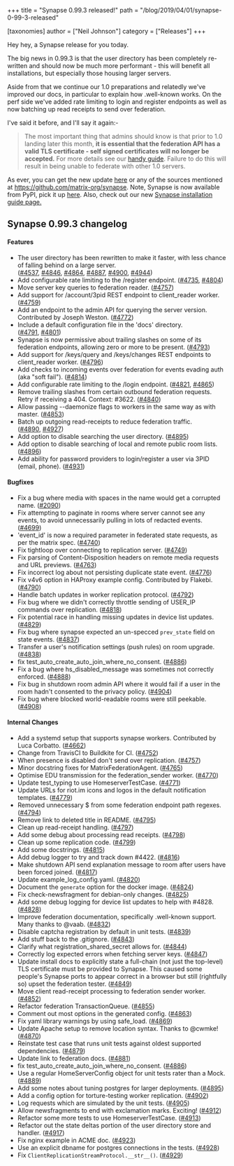 +++
title = "Synapse 0.99.3 released!"
path = "/blog/2019/04/01/synapse-0-99-3-released"

[taxonomies]
author = ["Neil Johnson"]
category = ["Releases"]
+++

Hey hey, a Synapse release for you today.

The big news in 0.99.3 is that the user directory has been completely re-written and should now be much more performant - this will benefit all installations, but especially those housing larger servers.

Aside from that we continue our 1.0 preparations and relatedly we've improved our docs, in particular to explain how .well-known works. On the perf side we've added rate limiting to login and register endpoints as well as now batching up read receipts to send over federation.

I've said it before, and I'll say it again:-

> The most important thing that admins should know is that prior to 1.0 landing later this month, <strong>it is essential that the federation API has a valid TLS certificate - self signed certificates will no longer be accepted.</strong> For more details see our <a href="https://github.com/matrix-org/synapse/blob/master/docs/MSC1711_certificates_FAQ.md">handy guide</a>. Failure to do this will result in being unable to federate with other 1.0 servers.

As ever, you can get the new update <a href="https://github.com/matrix-org/synapse/releases/tag/v0.99.3">here</a> or any of the sources mentioned at <a href="https://github.com/matrix-org/synapse">https://github.com/matrix-org/synapse</a>. Note, Synapse is now available from PyPI, pick it up <a href="https://pypi.org/project/matrix-synapse/">here</a>. Also, check out our new <a href="/docs/guides/installing-synapse">Synapse installation guide page.</a>

## Synapse 0.99.3 changelog

#### Features

<ul>
 	<li>The user directory has been rewritten to make it faster, with less chance of falling behind on a large server. (<a href="https://github.com/matrix-org/synapse/issues/4537">#4537</a>, <a href="https://github.com/matrix-org/synapse/issues/4846">#4846</a>, <a href="https://github.com/matrix-org/synapse/issues/4864">#4864</a>, <a href="https://github.com/matrix-org/synapse/issues/4887">#4887</a>, <a href="https://github.com/matrix-org/synapse/issues/4900">#4900</a>, <a href="https://github.com/matrix-org/synapse/issues/4944">#4944</a>)</li>
 	<li>Add configurable rate limiting to the /register endpoint. (<a href="https://github.com/matrix-org/synapse/issues/4735">#4735</a>, <a href="https://github.com/matrix-org/synapse/issues/4804">#4804</a>)</li>
 	<li>Move server key queries to federation reader. (<a href="https://github.com/matrix-org/synapse/issues/4757">#4757</a>)</li>
 	<li>Add support for /account/3pid REST endpoint to client_reader worker. (<a href="https://github.com/matrix-org/synapse/issues/4759">#4759</a>)</li>
 	<li>Add an endpoint to the admin API for querying the server version. Contributed by Joseph Weston. (<a href="https://github.com/matrix-org/synapse/issues/4772">#4772</a>)</li>
 	<li>Include a default configuration file in the 'docs' directory. (<a href="https://github.com/matrix-org/synapse/issues/4791">#4791</a>, <a href="https://github.com/matrix-org/synapse/issues/4801">#4801</a>)</li>
 	<li>Synapse is now permissive about trailing slashes on some of its federation endpoints, allowing zero or more to be present. (<a href="https://github.com/matrix-org/synapse/issues/4793">#4793</a>)</li>
 	<li>Add support for /keys/query and /keys/changes REST endpoints to client_reader worker. (<a href="https://github.com/matrix-org/synapse/issues/4796">#4796</a>)</li>
 	<li>Add checks to incoming events over federation for events evading auth (aka "soft fail"). (<a href="https://github.com/matrix-org/synapse/issues/4814">#4814</a>)</li>
 	<li>Add configurable rate limiting to the /login endpoint. (<a href="https://github.com/matrix-org/synapse/issues/4821">#4821</a>, <a href="https://github.com/matrix-org/synapse/issues/4865">#4865</a>)</li>
 	<li>Remove trailing slashes from certain outbound federation requests. Retry if receiving a 404. Context: #3622. (<a href="https://github.com/matrix-org/synapse/issues/4840">#4840</a>)</li>
 	<li>Allow passing --daemonize flags to workers in the same way as with master. (<a href="https://github.com/matrix-org/synapse/issues/4853">#4853</a>)</li>
 	<li>Batch up outgoing read-receipts to reduce federation traffic. (<a href="https://github.com/matrix-org/synapse/issues/4890">#4890</a>, <a href="https://github.com/matrix-org/synapse/issues/4927">#4927</a>)</li>
 	<li>Add option to disable searching the user directory. (<a href="https://github.com/matrix-org/synapse/issues/4895">#4895</a>)</li>
 	<li>Add option to disable searching of local and remote public room lists. (<a href="https://github.com/matrix-org/synapse/issues/4896">#4896</a>)</li>
 	<li>Add ability for password providers to login/register a user via 3PID (email, phone). (<a href="https://github.com/matrix-org/synapse/issues/4931">#4931</a>)</li>
</ul>

#### Bugfixes

<ul>
 	<li>Fix a bug where media with spaces in the name would get a corrupted name. (<a href="https://github.com/matrix-org/synapse/issues/2090">#2090</a>)</li>
 	<li>Fix attempting to paginate in rooms where server cannot see any events, to avoid unnecessarily pulling in lots of redacted events. (<a href="https://github.com/matrix-org/synapse/issues/4699">#4699</a>)</li>
 	<li>'event_id' is now a required parameter in federated state requests, as per the matrix spec. (<a href="https://github.com/matrix-org/synapse/issues/4740">#4740</a>)</li>
 	<li>Fix tightloop over connecting to replication server. (<a href="https://github.com/matrix-org/synapse/issues/4749">#4749</a>)</li>
 	<li>Fix parsing of Content-Disposition headers on remote media requests and URL previews. (<a href="https://github.com/matrix-org/synapse/issues/4763">#4763</a>)</li>
 	<li>Fix incorrect log about not persisting duplicate state event. (<a href="https://github.com/matrix-org/synapse/issues/4776">#4776</a>)</li>
 	<li>Fix v4v6 option in HAProxy example config. Contributed by Flakebi. (<a href="https://github.com/matrix-org/synapse/issues/4790">#4790</a>)</li>
 	<li>Handle batch updates in worker replication protocol. (<a href="https://github.com/matrix-org/synapse/issues/4792">#4792</a>)</li>
 	<li>Fix bug where we didn't correctly throttle sending of USER_IP commands over replication. (<a href="https://github.com/matrix-org/synapse/issues/4818">#4818</a>)</li>
 	<li>Fix potential race in handling missing updates in device list updates. (<a href="https://github.com/matrix-org/synapse/issues/4829">#4829</a>)</li>
 	<li>Fix bug where synapse expected an un-specced <code>prev_state</code> field on state events. (<a href="https://github.com/matrix-org/synapse/issues/4837">#4837</a>)</li>
 	<li>Transfer a user's notification settings (push rules) on room upgrade. (<a href="https://github.com/matrix-org/synapse/issues/4838">#4838</a>)</li>
 	<li>fix test_auto_create_auto_join_where_no_consent. (<a href="https://github.com/matrix-org/synapse/issues/4886">#4886</a>)</li>
 	<li>Fix a bug where hs_disabled_message was sometimes not correctly enforced. (<a href="https://github.com/matrix-org/synapse/issues/4888">#4888</a>)</li>
 	<li>Fix bug in shutdown room admin API where it would fail if a user in the room hadn't consented to the privacy policy. (<a href="https://github.com/matrix-org/synapse/issues/4904">#4904</a>)</li>
 	<li>Fix bug where blocked world-readable rooms were still peekable. (<a href="https://github.com/matrix-org/synapse/issues/4908">#4908</a>)</li>
</ul>

#### Internal Changes

<ul>
 	<li>Add a systemd setup that supports synapse workers. Contributed by Luca Corbatto. (<a href="https://github.com/matrix-org/synapse/issues/4662">#4662</a>)</li>
 	<li>Change from TravisCI to Buildkite for CI. (<a href="https://github.com/matrix-org/synapse/issues/4752">#4752</a>)</li>
 	<li>When presence is disabled don't send over replication. (<a href="https://github.com/matrix-org/synapse/issues/4757">#4757</a>)</li>
 	<li>Minor docstring fixes for MatrixFederationAgent. (<a href="https://github.com/matrix-org/synapse/issues/4765">#4765</a>)</li>
 	<li>Optimise EDU transmission for the federation_sender worker. (<a href="https://github.com/matrix-org/synapse/issues/4770">#4770</a>)</li>
 	<li>Update test_typing to use HomeserverTestCase. (<a href="https://github.com/matrix-org/synapse/issues/4771">#4771</a>)</li>
 	<li>Update URLs for riot.im icons and logos in the default notification templates. (<a href="https://github.com/matrix-org/synapse/issues/4779">#4779</a>)</li>
 	<li>Removed unnecessary $ from some federation endpoint path regexes. (<a href="https://github.com/matrix-org/synapse/issues/4794">#4794</a>)</li>
 	<li>Remove link to deleted title in README. (<a href="https://github.com/matrix-org/synapse/issues/4795">#4795</a>)</li>
 	<li>Clean up read-receipt handling. (<a href="https://github.com/matrix-org/synapse/issues/4797">#4797</a>)</li>
 	<li>Add some debug about processing read receipts. (<a href="https://github.com/matrix-org/synapse/issues/4798">#4798</a>)</li>
 	<li>Clean up some replication code. (<a href="https://github.com/matrix-org/synapse/issues/4799">#4799</a>)</li>
 	<li>Add some docstrings. (<a href="https://github.com/matrix-org/synapse/issues/4815">#4815</a>)</li>
 	<li>Add debug logger to try and track down #4422. (<a href="https://github.com/matrix-org/synapse/issues/4816">#4816</a>)</li>
 	<li>Make shutdown API send explanation message to room after users have been forced joined. (<a href="https://github.com/matrix-org/synapse/issues/4817">#4817</a>)</li>
 	<li>Update example_log_config.yaml. (<a href="https://github.com/matrix-org/synapse/issues/4820">#4820</a>)</li>
 	<li>Document the <code>generate</code> option for the docker image. (<a href="https://github.com/matrix-org/synapse/issues/4824">#4824</a>)</li>
 	<li>Fix check-newsfragment for debian-only changes. (<a href="https://github.com/matrix-org/synapse/issues/4825">#4825</a>)</li>
 	<li>Add some debug logging for device list updates to help with #4828. (<a href="https://github.com/matrix-org/synapse/issues/4828">#4828</a>)</li>
 	<li>Improve federation documentation, specifically .well-known support. Many thanks to @vaab. (<a href="https://github.com/matrix-org/synapse/issues/4832">#4832</a>)</li>
 	<li>Disable captcha registration by default in unit tests. (<a href="https://github.com/matrix-org/synapse/issues/4839">#4839</a>)</li>
 	<li>Add stuff back to the .gitignore. (<a href="https://github.com/matrix-org/synapse/issues/4843">#4843</a>)</li>
 	<li>Clarify what registration_shared_secret allows for. (<a href="https://github.com/matrix-org/synapse/issues/4844">#4844</a>)</li>
 	<li>Correctly log expected errors when fetching server keys. (<a href="https://github.com/matrix-org/synapse/issues/4847">#4847</a>)</li>
 	<li>Update install docs to explicitly state a full-chain (not just the top-level) TLS certificate must be provided to Synapse. This caused some people's Synapse ports to appear correct in a browser but still (rightfully so) upset the federation tester. (<a href="https://github.com/matrix-org/synapse/issues/4849">#4849</a>)</li>
 	<li>Move client read-receipt processing to federation sender worker. (<a href="https://github.com/matrix-org/synapse/issues/4852">#4852</a>)</li>
 	<li>Refactor federation TransactionQueue. (<a href="https://github.com/matrix-org/synapse/issues/4855">#4855</a>)</li>
 	<li>Comment out most options in the generated config. (<a href="https://github.com/matrix-org/synapse/issues/4863">#4863</a>)</li>
 	<li>Fix yaml library warnings by using safe_load. (<a href="https://github.com/matrix-org/synapse/issues/4869">#4869</a>)</li>
 	<li>Update Apache setup to remove location syntax. Thanks to @cwmke! (<a href="https://github.com/matrix-org/synapse/issues/4870">#4870</a>)</li>
 	<li>Reinstate test case that runs unit tests against oldest supported dependencies. (<a href="https://github.com/matrix-org/synapse/issues/4879">#4879</a>)</li>
 	<li>Update link to federation docs. (<a href="https://github.com/matrix-org/synapse/issues/4881">#4881</a>)</li>
 	<li>fix test_auto_create_auto_join_where_no_consent. (<a href="https://github.com/matrix-org/synapse/issues/4886">#4886</a>)</li>
 	<li>Use a regular HomeServerConfig object for unit tests rater than a Mock. (<a href="https://github.com/matrix-org/synapse/issues/4889">#4889</a>)</li>
 	<li>Add some notes about tuning postgres for larger deployments. (<a href="https://github.com/matrix-org/synapse/issues/4895">#4895</a>)</li>
 	<li>Add a config option for torture-testing worker replication. (<a href="https://github.com/matrix-org/synapse/issues/4902">#4902</a>)</li>
 	<li>Log requests which are simulated by the unit tests. (<a href="https://github.com/matrix-org/synapse/issues/4905">#4905</a>)</li>
 	<li>Allow newsfragments to end with exclamation marks. Exciting! (<a href="https://github.com/matrix-org/synapse/issues/4912">#4912</a>)</li>
 	<li>Refactor some more tests to use HomeserverTestCase. (<a href="https://github.com/matrix-org/synapse/issues/4913">#4913</a>)</li>
 	<li>Refactor out the state deltas portion of the user directory store and handler. (<a href="https://github.com/matrix-org/synapse/issues/4917">#4917</a>)</li>
 	<li>Fix nginx example in ACME doc. (<a href="https://github.com/matrix-org/synapse/issues/4923">#4923</a>)</li>
 	<li>Use an explicit dbname for postgres connections in the tests. (<a href="https://github.com/matrix-org/synapse/issues/4928">#4928</a>)</li>
 	<li>Fix <code>ClientReplicationStreamProtocol.__str__()</code>. (<a href="https://github.com/matrix-org/synapse/issues/4929">#4929</a>)</li>
</ul>
